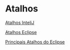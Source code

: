 # Atalhos

[Atalhos InteliJ](http://www.basef.com.br/index.php/Atalhos_do_IntelliJ_Idea)

[Atalhos Eclipse](http://www.w3big.com/pt/eclipse/eclipse-shortcuts.html)

[Principais Atalhos do Eclipse](https://www.devmedia.com.br/principais-atalhos-do-eclipse/25614)